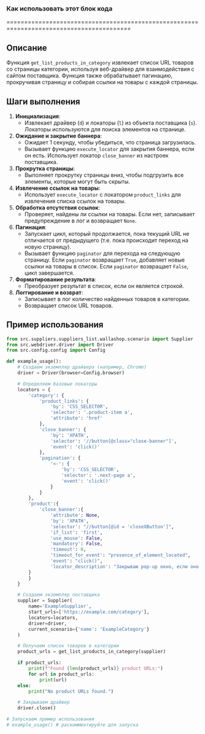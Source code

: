 ### Как использовать этот блок кода
=========================================================================================

Описание
-------------------------
Функция `get_list_products_in_category` извлекает список URL товаров со страницы категории, используя веб-драйвер для взаимодействия с сайтом поставщика. Функция также обрабатывает пагинацию, прокручивая страницу и собирая ссылки на товары с каждой страницы.

Шаги выполнения
-------------------------
1. **Инициализация**:
   - Извлекает драйвер (`d`) и локаторы (`l`) из объекта поставщика (`s`). Локаторы используются для поиска элементов на странице.
2. **Ожидание и закрытие баннера**:
   - Ожидает 1 секунду, чтобы убедиться, что страница загрузилась.
   - Вызывает функцию `execute_locator` для закрытия баннера, если он есть. Использует локатор `close_banner` из настроек поставщика.
3. **Прокрутка страницы**:
   - Выполняет прокрутку страницы вниз, чтобы подгрузить все элементы, которые могут быть скрыты.
4. **Извлечение ссылок на товары**:
   - Использует `execute_locator` с локатором `product_links` для извлечения списка ссылок на товары.
5. **Обработка отсутствия ссылок**:
   - Проверяет, найдены ли ссылки на товары. Если нет, записывает предупреждение в лог и возвращает `None`.
6. **Пагинация**:
   - Запускает цикл, который продолжается, пока текущий URL не отличается от предыдущего (т.е. пока происходит переход на новую страницу).
   - Вызывает функцию `paginator` для перехода на следующую страницу. Если `paginator` возвращает `True`, добавляет новые ссылки на товары в список. Если `paginator` возвращает `False`, цикл завершается.
7. **Форматирование результата**:
   - Преобразует результат в список, если он является строкой.
8. **Логгирование и возврат**:
   - Записывает в лог количество найденных товаров в категории.
   - Возвращает список URL товаров.

Пример использования
-------------------------

```python
from src.suppliers.suppliers_list.wallashop.scenario import Supplier
from src.webdriver.driver import Driver
from src.config.config import Config

def example_usage():
    # Создаем экземпляр драйвера (например, Chrome)
    driver = Driver(browser=Config.browser)

    # Определяем базовые локаторы
    locators = {
        'category': {
            'product_links': {
                'by': 'CSS_SELECTOR',
                'selector': '.product-item a',
                'attribute': 'href'
            },
            'close_banner': {
                'by': 'XPATH',
                'selector': '//button[@class="close-banner"]',
                'event': 'click()'
            },
            'pagination': {
                '<-': {
                    'by': 'CSS_SELECTOR',
                    'selector': '.next-page a',
                    'event': 'click()'
                }
            }
        },
        'product':{
            'close_banner':{
                'attribute': None,
                'by': 'XPATH',
                'selector': "//button[@id = 'closeXButton']",
                'if_list': 'first',
                'use_mouse': False,
                'mandatory': False,
                'timeout': 0,
                'timeout_for_event': "presence_of_element_located",
                'event': "click()",
                'locator_description': "Закрываю pop-up окно, если оно не появилось - не страшно (`mandatory`:`false`)"
        }
        }
    }

    # Создаем экземпляр поставщика
    supplier = Supplier(
        name='ExampleSupplier',
        start_urls=['https://example.com/category'],
        locators=locators,
        driver=driver,
        current_scenario={'name': 'ExampleCategory'}
    )

    # Получаем список товаров в категории
    product_urls = get_list_products_in_category(supplier)

    if product_urls:
        print(f"Found {len(product_urls)} product URLs:")
        for url in product_urls:
            print(url)
    else:
        print("No product URLs found.")

    # Закрываем драйвер
    driver.close()

# Запускаем пример использования
# example_usage() # раскомментируйте для запуска